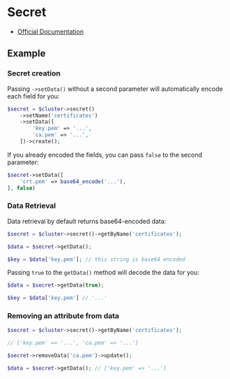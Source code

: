 # Secret

- [Official Documentation](https://kubernetes.io/docs/concepts/configuration/secret/)

## Example

### Secret creation

Passing `->setData()` without a second parameter will automatically encode each field for you:

```php
$secret = $cluster->secret()
    ->setName('certificates')
    ->setData([
        'key.pem' => '...',
        'ca.pem' => '...',
    ])->create();
```

If you already encoded the fields, you can pass `false` to the second parameter:

```php
$secret->setData([
    'crt.pem' => base64_encode('...'),
], false)
```

### Data Retrieval

Data retrieval by default returns base64-encoded data:

```php
$secret = $cluster->secret()->getByName('certificates');

$data = $secret->getData();

$key = $data['key.pem']; // this string is base64 encoded
```

Passing `true` to the `getData()` method will decode the data for you:

```php
$data = $secret->getData(true);

$key = $data['key.pem'] // '...'
```

### Removing an attribute from data

```php
$secret = $cluster->secret()->getByName('certificates');

// ['key.pem' => '...', 'ca.pem' => '...']

$secret->removeData('ca.pem')->update();

$data = $secret->getData(); // ['key.pem' => '...']
```
